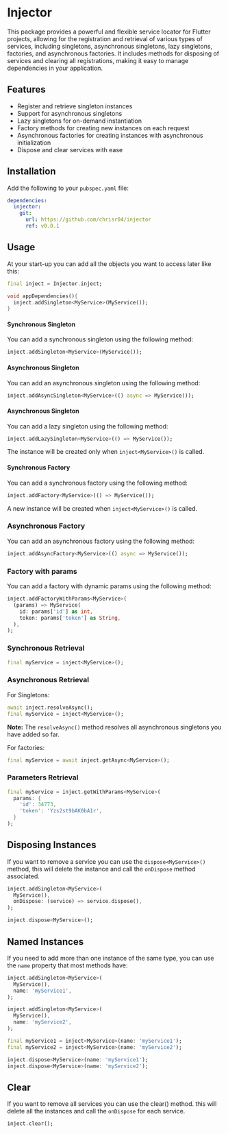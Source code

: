# Injector

This package provides a powerful and flexible service locator for Flutter projects, allowing for the registration and retrieval of various types of services, including singletons, asynchronous singletons, lazy singletons, factories, and asynchronous factories. It includes methods for disposing of services and clearing all registrations, making it easy to manage dependencies in your application.

## Features

- Register and retrieve singleton instances
- Support for asynchronous singletons
- Lazy singletons for on-demand instantiation
- Factory methods for creating new instances on each request
- Asynchronous factories for creating instances with asynchronous initialization
- Dispose and clear services with ease

## Installation

Add the following to your `pubspec.yaml` file:

```yaml
dependencies:
  injector:
    git:
      url: https://github.com/chrisr04/injector
      ref: v0.0.1
```

## Usage
At your start-up you can add all the objects you want to access later like this:

```dart
final inject = Injector.inject;

void appDependencies(){
  inject.addSingleton<MyService>(MyService());
}
```

#### Synchronous Singleton
You can add a synchronous singleton using the following method:
```dart
inject.addSingleton<MyService>(MyService());
```
#### Asynchronous Singleton
You can add an asynchronous singleton using the following method:
```dart
inject.addAsyncSingleton<MyService>(() async => MyService());
```

#### Asynchronous Singleton
You can add a lazy singleton using the following method:
```dart
inject.addLazySingleton<MyService>(() => MyService());
```
The instance will be created only when `inject<MyService>()` is called.

#### Synchronous Factory
You can add a synchronous factory using the following method:
```dart
inject.addFactory<MyService>(() => MyService());
```
A new instance will be created when `inject<MyService>()` is called.

### Asynchronous Factory
You can add an asynchronous factory using the following method:

```dart
inject.addAsyncFactory<MyService>(() async => MyService());
```

### Factory with params
You can add a factory with dynamic params using the following method:

```dart
inject.addFactoryWithParams<MyService>(
  (params) => MyService(
    id: params['id'] as int,
    token: params['token'] as String,
  ),
);
```

### Synchronous Retrieval

```dart
final myService = inject<MyService>();
```

### Asynchronous Retrieval
For Singletons:

```dart
await inject.resolveAsync();
final myService = inject<MyService>();
```

**Note:** The `resolveAsync()` method resolves all asynchronous singletons you have added so far.

For factories:

```dart
final myService = await inject.getAsync<MyService>();
```

### Parameters Retrieval
```dart
final myService = inject.getWithParams<MyService>(
  params: {
    'id': 34773,
    'token': 'Yzs2st9bAK0bA1r',
  }
);
```

## Disposing Instances
If you want to remove a service you can use the `dispose<MyService>()` method, this will delete the instance and call the `onDispose` method associated.

```dart
inject.addSingleton<MyService>(
  MyService(),
  onDispose: (service) => service.dispose(),
);

inject.dispose<MyService>();
```

## Named Instances
If you need to add more than one instance of the same type, you can use the `name` property that most methods have:

```dart
inject.addSingleton<MyService>(
  MyService(), 
  name: 'myService1',
);

inject.addSingleton<MyService>(
  MyService(), 
  name: 'myService2',
);

final myService1 = inject<MyService>(name: 'myService1');
final myService2 = inject<MyService>(name: 'myService2');

inject.dispose<MyService>(name: 'myService1');
inject.dispose<MyService>(name: 'myService2');
```

## Clear
If you want to remove all services you can use the clear() method. this will delete all the instances and call the `onDispose` for each service.

```dart
inject.clear();
```
